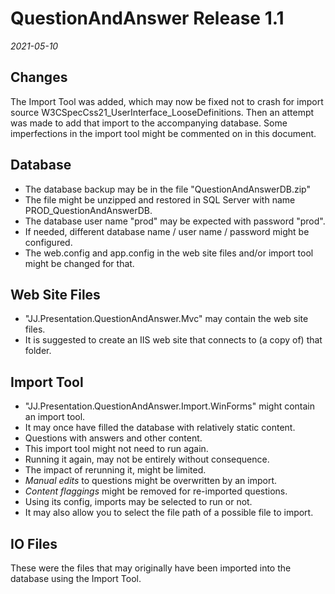QuestionAndAnswer Release 1.1
=============================

*2021-05-10*

Changes
-------

The Import Tool was added, which may now be fixed not to crash for import source W3CSpecCss21_UserInterface_LooseDefinitions. Then an attempt was made to add that import to the accompanying database. Some imperfections in the import tool might be commented on in this document.

Database
--------

- The database backup may be in the file "QuestionAndAnswerDB.zip" 
- The file might be unzipped and restored in SQL Server with name PROD_QuestionAndAnswerDB.
- The database user name "prod" may be expected with password "prod".
- If needed, different database name / user name / password might be configured.
- The web.config and app.config in the web site files and/or import tool might be changed for that.

Web Site Files
--------------

- "JJ.Presentation.QuestionAndAnswer.Mvc" may contain the web site files.
- It is suggested to create an IIS web site that connects to (a copy of) that folder.

Import Tool
-----------

- "JJ.Presentation.QuestionAndAnswer.Import.WinForms" might contain an import tool.
- It may once have filled the database with relatively static content.
- Questions with answers and other content.
- This import tool might not need to run again.
- Running it again, may not be entirely without consequence.
- The impact of rerunning it, might be limited.
- *Manual edits* to questions might be overwritten by an import.
- *Content flaggings* might be removed for re-imported questions.
- Using its config, imports may be selected to run or not.
- It may also allow you to select the file path of a possible file to import.

IO Files
--------

These were the files that may originally have been imported into the database using the Import Tool.